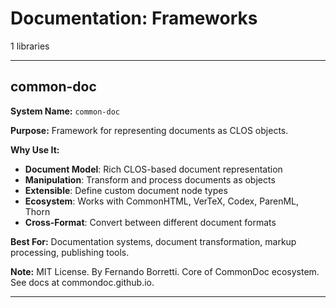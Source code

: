 # Documentation: Frameworks

1 libraries

---

## common-doc

**System Name:** `common-doc`

**Purpose:** Framework for representing documents as CLOS objects.

**Why Use It:**
- **Document Model**: Rich CLOS-based document representation
- **Manipulation**: Transform and process documents as objects
- **Extensible**: Define custom document node types
- **Ecosystem**: Works with CommonHTML, VerTeX, Codex, ParenML, Thorn
- **Cross-Format**: Convert between different document formats

**Best For:** Documentation systems, document transformation, markup processing, publishing tools.

**Note:** MIT License. By Fernando Borretti. Core of CommonDoc ecosystem. See docs at commondoc.github.io.

---


